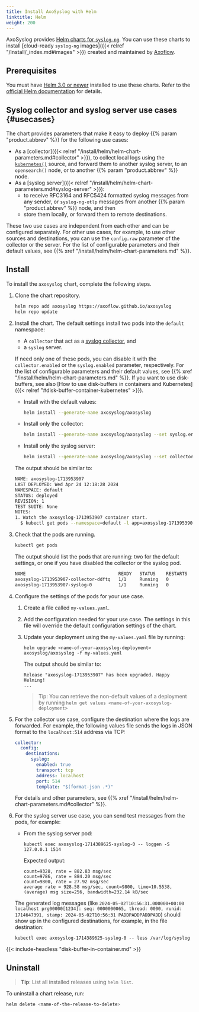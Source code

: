 ```yaml
---
title: Install AxoSyslog with Helm
linktitle: Helm
weight: 200
---
```


<!-- This file is under the copyright of Axoflow, and licensed under Apache License 2.0, except for using the Axoflow and AxoSyslog trademarks. -->

AxoSyslog provides [Helm charts for `syslog-ng`](https://github.com/axoflow/axosyslog-charts/). You can use these charts to install [cloud-ready `syslog-ng` images]({{< relref "/install/_index.md#images" >}}) created and maintained by [Axoflow](https://axoflow.com).

## Prerequisites

You must have [Helm 3.0 or newer](https://helm.sh) installed to use these charts. Refer to the [official Helm documentation](https://helm.sh/docs/intro/install/) for details.

## Syslog collector and syslog server use cases {#usecases}

The chart provides parameters that make it easy to deploy {{% param "product.abbrev" %}} for the following use cases:

- As a [collector]({{< relref "/install/helm/helm-chart-parameters.md#collector" >}}), to collect local logs using the [`kubernetes()`](https://axoflow.com/docs/axosyslog-core/chapter-sources/configuring-sources-kubernetes/) source, and forward them to another syslog server, to an `opensearch()` node, or to another {{% param "product.abbrev" %}} node.
- As a [syslog server]({{< relref "/install/helm/helm-chart-parameters.md#syslog-server" >}}):
    - to receive RFC3164 and RFC5424 formatted syslog messages from any sender, or `syslog-ng-otlp` messages from another {{% param "product.abbrev" %}} node, and then
    - store them locally, or forward them to remote destinations.

These two use cases are independent from each other and can be configured separately. For other use cases, for example, to use other sources and destinations, you can use the `config.raw` parameter of the collector or the server. For the list of configurable parameters and their default values, see {{% xref "/install/helm/helm-chart-parameters.md" %}}.

## Install

To install the `axosyslog` chart, complete the following steps.

1. Clone the chart repository.

    ```bash
    helm repo add axosyslog https://axoflow.github.io/axosyslog
    helm repo update
    ```

1. Install the chart. The default settings install two pods into the `default` namespace:

    - A `collector` that act as a [syslog collector](#usecases), and
    - a `syslog` server.

    If need only one of these pods, you can disable it with the `collector.enabled` or the `syslog.enabled` parameter, respectively. For the list of configurable parameters and their default values, see {{% xref "/install/helm/helm-chart-parameters.md" %}}. If you want to use disk-buffers, see also [How to use disk-buffers in containers and Kubernetes]({{< relref "#disk-buffer-container-kubernetes" >}}).

    - Install with the default values:

        ```bash
        helm install --generate-name axosyslog/axosyslog
        ```

    - Install only the collector:

        ```bash
        helm install --generate-name axosyslog/axosyslog --set syslog.enabled=false
        ```

    - Install only the syslog server:

        ```bash
        helm install --generate-name axosyslog/axosyslog --set collector.enabled=false
        ```

    The output should be similar to:

    ```bash
    NAME: axosyslog-1713953907
    LAST DEPLOYED: Wed Apr 24 12:18:28 2024
    NAMESPACE: default
    STATUS: deployed
    REVISION: 1
    TEST SUITE: None
    NOTES:
    1. Watch the axosyslog-1713953907 container start.
      $ kubectl get pods --namespace=default -l app=axosyslog-1713953907 -w
    ```

1. Check that the pods are running.

    ```bash
    kubectl get pods
    ```

    The output should list the pods that are running: two for the default settings, or one if you have disabled the collector or the syslog pod.

    ```bash
    NAME                                   READY   STATUS    RESTARTS   AGE
    axosyslog-1713953907-collector-ddftq   1/1     Running   0          57s
    axosyslog-1713953907-syslog-0          1/1     Running   0          57s
    ```

1. Configure the settings of the pods for your use case.

    1. Create a file called `my-values.yaml`.
    1. Add the configuration needed for your use case. The settings in this file will override the default configuration settings of the chart.
    1. Update your deployment using the `my-values.yaml` file by running:

        ```shell
        helm upgrade <name-of-your-axosyslog-deployment> axosyslog/axosyslog -f my-values.yaml
        ```

        The output should be similar to:

        ```shell
        Release "axosyslog-1713953907" has been upgraded. Happy Helming!
        ...
        ```

        > Tip: You can retrieve the non-default values of a deployment by running `helm get values <name-of-your-axosyslog-deployment>`

1. For the collector use case, configure the destination where the logs are forwarded. For example, the following values file sends the logs in JSON format to the `localhost:514` address via TCP:

    ```yaml
    collector:
      config:
        destinations:
          syslog:
            enabled: true
            transport: tcp
            address: localhost
            port: 514
            template: "$(format-json .*)"
    ```

    For details and other parameters, see {{% xref "/install/helm/helm-chart-parameters.md#collector" %}}.

1. For the syslog server use case, you can send test messages from the pods, for example:

    - From the syslog server pod:

        ```shell
        kubectl exec axosyslog-1714389625-syslog-0 -- loggen -S 127.0.0.1 1514
        ```

        Expected output:

        ```shell
        count=9328, rate = 882.83 msg/sec
        count=9786, rate = 884.20 msg/sec
        count=9800, rate = 27.92 msg/sec
        average rate = 928.58 msg/sec, count=9800, time=10.5538, (average) msg size=256, bandwidth=232.14 kB/sec
        ```

    The generated log messages (like `2024-05-02T10:56:31.000000+00:00 localhost prg00000[1234]: seq: 0000000065, thread: 0000, runid: 1714647391, stamp: 2024-05-02T10:56:31 PADDPADDPADDPADD`) should show up in the configured destinations, for example, in the file destination:

    ```shell
    kubectl exec axosyslog-1714389625-syslog-0 -- less /var/log/syslog
    ```
{{< include-headless "disk-buffer-in-container.md" >}}

## Uninstall

> **Tip**: List all installed releases using `helm list`.

To uninstall a chart release, run:

```bash
helm delete <name-of-the-release-to-delete>
```
